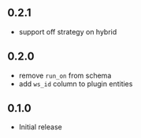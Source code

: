 ## 0.2.1

- support off strategy on hybrid

## 0.2.0

- remove `run_on` from schema
- add `ws_id` column to plugin entities

## 0.1.0

- Initial release
